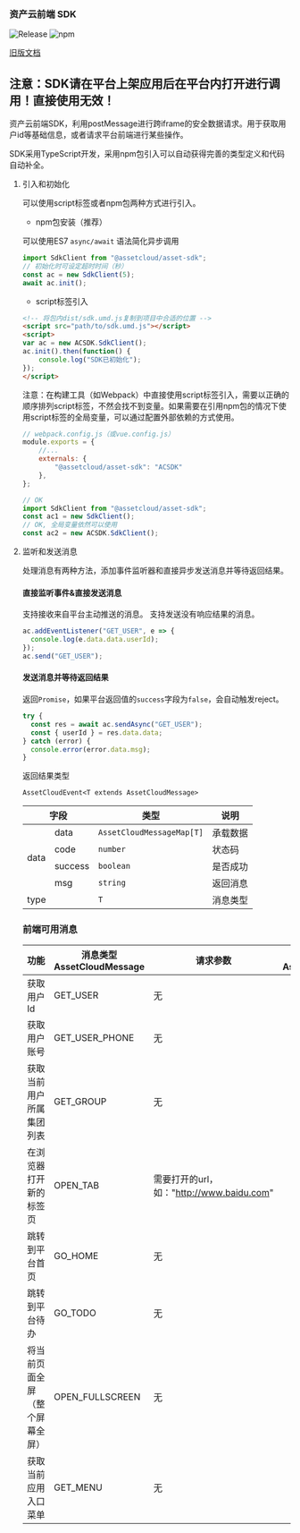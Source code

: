 ### 资产云前端 SDK

![Release](https://img.shields.io/github/v/release/SwingCosmic/assetcloud-sdk)
![npm](https://img.shields.io/npm/v/@assetcloud/asset-sdk?color=green)

[旧版文档](https://gitee.com/assetcloud-hdu/doc-cn/tree/master/app-devlep-flow/sdk/front-end/README.md)

## 注意：SDK请在平台上架应用后在平台内打开进行调用！直接使用无效！

资产云前端SDK，利用postMessage进行跨iframe的安全数据请求。用于获取用户id等基础信息，或者请求平台前端进行某些操作。

SDK采用TypeScript开发，采用npm包引入可以自动获得完善的类型定义和代码自动补全。

1. 引入和初始化

    可以使用script标签或者npm包两种方式进行引入。

    * npm包安装（推荐）

    可以使用ES7 `async/await` 语法简化异步调用
    ```javascript
    import SdkClient from "@assetcloud/asset-sdk";
    // 初始化时可设定超时时间（秒）
    const ac = new SdkClient(5);
    await ac.init();
    ```

    * script标签引入

    ```html
    <!-- 将包内dist/sdk.umd.js复制到项目中合适的位置 -->
    <script src="path/to/sdk.umd.js"></script>
    <script>
    var ac = new ACSDK.SdkClient();
    ac.init().then(function() {
        console.log("SDK已初始化");
    });
    </script>
    ```

    注意：在构建工具（如Webpack）中直接使用script标签引入，需要以正确的顺序排列script标签，不然会找不到变量。如果需要在引用npm包的情况下使用script标签的全局变量，可以通过配置外部依赖的方式使用。

    ```javascript
    // webpack.config.js（或vue.config.js）
    module.exports = {
        //...
        externals: {
            "@assetcloud/asset-sdk": "ACSDK"
        },
    };

    // OK
    import SdkClient from "@assetcloud/asset-sdk";
    const ac1 = new SdkClient();
    // OK, 全局变量依然可以使用
    const ac2 = new ACSDK.SdkClient();
    ```

2. 监听和发送消息

   处理消息有两种方法，添加事件监听器和直接异步发送消息并等待返回结果。
   #### 直接监听事件&直接发送消息
   支持接收来自平台主动推送的消息。
   支持发送没有响应结果的消息。

   ```javascript
   ac.addEventListener("GET_USER", e => {
     console.log(e.data.data.userId);
   });
   ac.send("GET_USER");
   
   ```
   #### 发送消息并等待返回结果
   返回`Promise`，如果平台返回值的`success`字段为`false`，会自动触发reject。

   ```javascript
   try {
     const res = await ac.sendAsync("GET_USER");
     const { userId } = res.data.data;
   } catch (error) {
     console.error(error.data.msg);
   }
   ```

   返回结果类型

    `AssetCloudEvent<T extends AssetCloudMessage>`

   <table>
    <thead>
      <tr>
        <th colspan=2>字段</th>
        <th>类型</th>
        <th>说明</th>
      </tr>
    </thead>
    <tbody>
      <tr>
        <td rowspan=4>data</td>
        <td>data</td>
        <td><code>AssetCloudMessageMap[T]</code></td>
        <td>承载数据</td>
      </tr>
      <tr>
        <td>code</td>
        <td><code>number</code></td>
        <td>状态码</td>
      </tr>
      <tr>
        <td>success</td>
        <td><code>boolean</code></td>
        <td>是否成功</td>
      </tr>
      <tr>
        <td>msg</td>
        <td><code>string</code></td>
        <td>返回消息</td>
      </tr>
      <tr>
        <td colspan=2>type</td>
        <td><code>T</code></td>
        <td>消息类型</td>
      </tr>
    </tbody>
  </table>



### 前端可用消息

| 功能 | 消息类型 <br />AssetCloudMessage  | 请求参数 | 返回结果中data的格式<br />AssetCloudMessageMap[T] |
| -- | --  | -- | :--: |
| 获取用户 Id           | GET_USER  | 无 | `{ userId: string }` |
| 获取用户账号         | GET_USER_PHONE  | 无 | `{ phone: string }` |
| 获取当前用户所属集团列表            | GET_GROUP | 无 | `{ groupIds: object[] }` |
| 在浏览器打开新的标签页   | OPEN_TAB  | 需要打开的url，<br />如："http://www.baidu.com" | — |
| 跳转到平台首页         | GO_HOME   | 无 | — |
| 跳转到平台待办         | GO_TODO   | 无 | — |
| 将当前页面全屏（整个屏幕全屏）       | OPEN_FULLSCREEN                  | 无                       |      —      |
| 获取当前应用入口菜单         | GET_MENU   | 无 | `object` |

